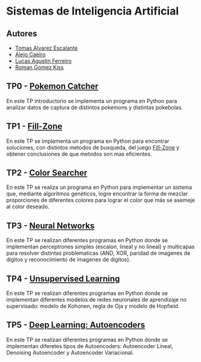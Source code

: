 # Sistemas de Inteligencia Artificial
## Autores
- [Tomas Alvarez Escalante](https://github.com/tomalvarezz)
- [Alejo Caeiro](https://github.com/AleCaeiro)
- [Lucas Agustin Ferreiro](https://github.com/lukyferreiro)
- [Roman Gomez Kiss](https://github.com/rgomezkiss)

## TP0 - [Pokemon Catcher](https://github.com/lukyferreiro/TPs-SIA/tree/main/TP0)

En este TP introductorio se implementa un programa en Python para analizar datos de 
captura de distintos pokemons y distintas pokebolas.

## TP1 - [Fill-Zone](https://github.com/lukyferreiro/TPs-SIA/tree/main/TP1)

En este TP se implementa un programa en Python para encontrar soluciones, con distintos metodos
de busqueda, del juego [Fill-Zone](http://www.mygamesworld.com/game/7682/Fill_Zone.html) y
obtener conclusiones de que metodos son mas eficientes.
  
## TP2 - [Color Searcher](https://github.com/lukyferreiro/TPs-SIA/tree/main/TP2)

En este TP se realiza un programa en Python para implementar un sistema que, mediante
algoritmos genéticos, logre encontrar la forma de mezclar proporciones de diferentes colores
para lograr el color que más se asemeje al color deseado.

## TP3 - [Neural Networks](https://github.com/lukyferreiro/TPs-SIA/tree/main/TP3)

En este TP se realizan diferentes programas en Python donde se implementan perceptrones simples
(escalon, lineal y no lineal) y multicapas para resolver distintas problematicas (AND, XOR, paridad
de imagenes de digitos y reconocimiento de imagenes de digitos).

## TP4 - [Unsupervised Learning](https://github.com/lukyferreiro/TPs-SIA/tree/main/TP4)

En este TP se realizan diferentes programas en Python donde se implementan diferentes modelos de redes 
neuronales de aprendizaje no supervisado: modelo de Kohonen, regla de Oja y modelo de Hopfield.

## TP5 - [Deep Learning: Autoencoders](https://github.com/lukyferreiro/TPs-SIA/tree/main/TP5)

En este TP se realizan diferentes programas en Python donde se implementan diferetes tipos de Autoencoders:
Autoencoder Lineal, Denoising Autoencoder y Autoencoder Variacional.
